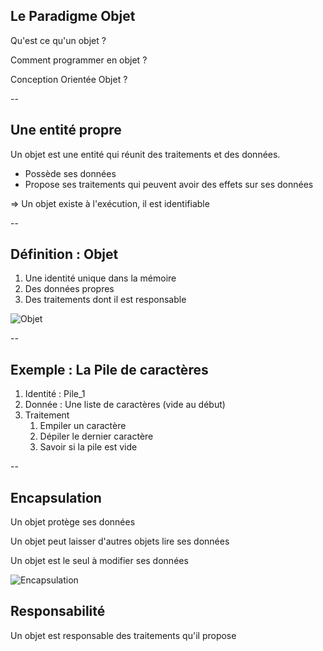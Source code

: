 ## Le Paradigme Objet 

Qu'est ce qu'un objet ?

Comment programmer en objet  ?

Conception Orientée Objet ?

--

## Une entité propre

Un objet est une entité qui réunit des traitements et des données.

* Possède ses données
* Propose ses traitements qui peuvent avoir des effets sur ses données

=> Un objet existe à l'exécution, il est identifiable

--

## Définition : Objet

1. Une identité unique dans la mémoire
2. Des données propres 
3. Des traitements dont il est responsable

![Objet](prog/images/object/object.png)<!-- .element: class="stretch" style="max-width: 50%;" -->

--

## Exemple : La Pile de caractères

1. Identité : Pile_1
2. Donnée : Une liste de caractères (vide au début)
3. Traitement
   1. Empiler un caractère
   2. Dépiler le dernier caractère
   3. Savoir si la pile est vide

--

## Encapsulation 

Un objet protège ses données 

Un objet peut laisser d'autres objets lire ses données

Un objet est le seul à modifier ses données

![Encapsulation](prog/images/object/objet_encapsulation.png)<!-- .element: class="stretch" style="max-width: 50%;" -->

## Responsabilité

Un objet est responsable des traitements qu'il propose


